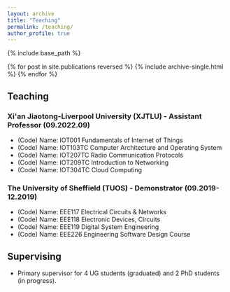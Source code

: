 ```yaml
---
layout: archive
title: "Teaching"
permalink: /teaching/
author_profile: true
---
```


{% include base_path %}

{% for post in site.publications reversed %}
  {% include archive-single.html %}
{% endfor %}

## Teaching

### Xi'an Jiaotong-Liverpool University (XJTLU) - Assistant Professor (09.2022.09)

* (Code) Name: IOT001 Fundamentals of Internet of Things
* (Code) Name: IOT103TC Computer Architecture and Operating System
* (Code) Name: IOT207TC Radio Communication Protocols
* (Code) Name: IOT209TC Introduction to Networking
* (Code) Name: IOT304TC Cloud Computing

### The University of Sheffield (TUOS) - Demonstrator (09.2019-12.2019)

* (Code) Name: EEE117 Electrical Circuits & Networks
* (Code) Name: EEE118 Electronic Devices, Circuits
* (Code) Name: EEE119 Digital System Engineering
* (Code) Name: EEE226 Engineering Software Design Course

## Supervising

* Primary supervisor for 4 UG students (graduated) and 2 PhD students (in progress).
